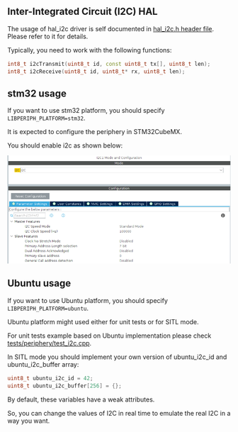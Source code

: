 ## Inter-Integrated Circuit (I2C) HAL

The usage of hal_i2c driver is self documented in [hal_i2c.h header file](hal_i2c.h). Please refer to it for details.

Typically, you need to work with the following functions:

```c++
int8_t i2cTransmit(uint8_t id, const uint8_t tx[], uint8_t len);
int8_t i2cReceive(uint8_t id, uint8_t* rx, uint8_t len);
```

## stm32 usage

If you want to use stm32 platform, you should specify `LIBPERIPH_PLATFORM=stm32`.

It is expected to configure the periphery in STM32CubeMX.

You should enable i2c as shown below:

<img src="https://github.com/ZilantRobotics/libperiph/blob/docs/assets/periphery/hal_i2c/i2c1_mode_and_configuration.png?raw=true" alt="drawing">

## Ubuntu usage

If you want to use Ubuntu platform, you should specify `LIBPERIPH_PLATFORM=ubuntu`.

Ubuntu platform might used either for unit tests or for SITL mode.

For unit tests example based on Ubuntu implementation please check [tests/periphery/test_i2c.cpp](../../tests/periphery/test_i2c.cpp).

In SITL mode you should implement your own version of ubuntu_i2c_id and ubuntu_i2c_buffer array:

```c++
uint8_t ubuntu_i2c_id = 42;
uint8_t ubuntu_i2c_buffer[256] = {};
```

By default, these variables have a weak attributes.

So, you can change the values of I2C in real time to emulate the real I2C in a way you want.

